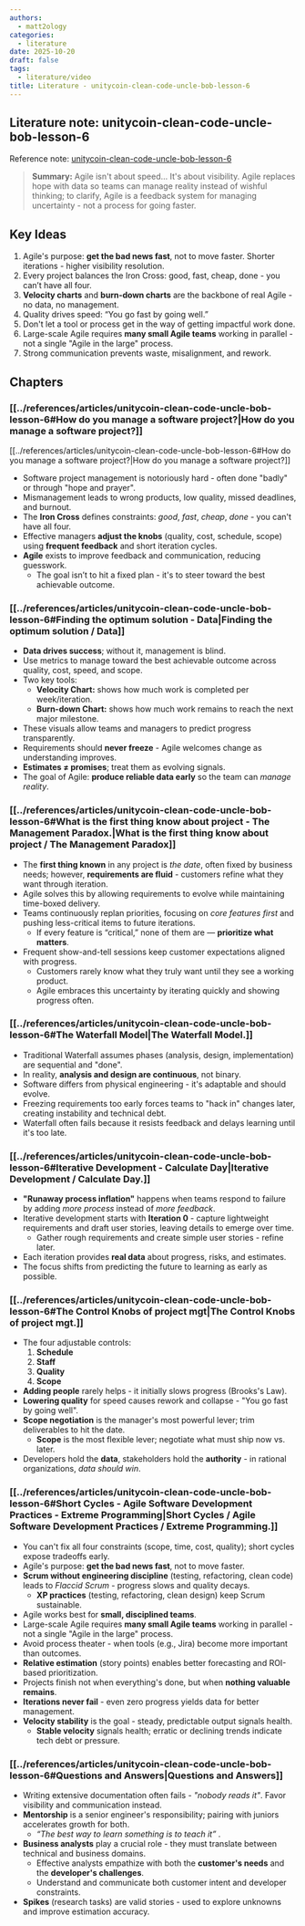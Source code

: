```yaml
---
authors:
  - matt2ology
categories:
  - literature
date: 2025-10-20
draft: false
tags:
  - literature/video
title: Literature - unitycoin-clean-code-uncle-bob-lesson-6
---
```


## Literature note: unitycoin-clean-code-uncle-bob-lesson-6

Reference note: [unitycoin-clean-code-uncle-bob-lesson-6](../references/articles/unitycoin-clean-code-uncle-bob-lesson-6.md)

> **Summary:** Agile isn't about speed... It's about visibility. Agile replaces hope with data so teams can manage reality instead of wishful thinking; to clarify, Agile is a feedback system for managing uncertainty - not a process for going faster.

## Key Ideas

1. Agile's purpose: **get the bad news fast**, not to move faster. Shorter iterations - higher visibility resolution.
2. Every project balances the Iron Cross: good, fast, cheap, done - you can’t have all four.
3. **Velocity charts** and **burn-down charts** are the backbone of real Agile - no data, no management.
4. Quality drives speed: “You go fast by going well.”
5. Don't let a tool or process get in the way of getting impactful work done.
6. Large-scale Agile requires **many small Agile teams** working in parallel - not a single "Agile in the large" process.
7. Strong communication prevents waste, misalignment, and rework.

## Chapters

### [[../references/articles/unitycoin-clean-code-uncle-bob-lesson-6#How do you manage a software project?|How do you manage a software project?]]

[[../references/articles/unitycoin-clean-code-uncle-bob-lesson-6#How do you manage a software project?|How do you manage a software project?]]

- Software project management is notoriously hard - often done "badly" or through "hope and prayer".
- Mismanagement leads to wrong products, low quality, missed deadlines, and burnout.
- The **Iron Cross** defines constraints: _good_, _fast_, _cheap_, _done_ - you can't have all four.
- Effective managers **adjust the knobs** (quality, cost, schedule, scope) using **frequent feedback** and short iteration cycles.
- **Agile** exists to improve feedback and communication, reducing guesswork.
    - The goal isn’t to hit a fixed plan - it's to steer toward the best achievable outcome.

### [[../references/articles/unitycoin-clean-code-uncle-bob-lesson-6#Finding the optimum solution - Data|Finding the optimum solution / Data]]

- **Data drives success**; without it, management is blind.
- Use metrics to manage toward the best achievable outcome across quality, cost, speed, and scope.
- Two key tools:
    - **Velocity Chart:** shows how much work is completed per week/iteration.
    - **Burn-down Chart:** shows how much work remains to reach the next major milestone.
- These visuals allow teams and managers to predict progress transparently.
- Requirements should **never freeze** - Agile welcomes change as understanding improves.
- **Estimates ≠ promises**; treat them as evolving signals.
- The goal of Agile: **produce reliable data early** so the team can _manage reality_.

### [[../references/articles/unitycoin-clean-code-uncle-bob-lesson-6#What is the first thing know about project - The Management Paradox.|What is the first thing know about project / The Management Paradox]]

- The **first thing known** in any project is _the date_, often fixed by business needs; however, **requirements are fluid** - customers refine what they want through iteration.
- Agile solves this by allowing requirements to evolve while maintaining time-boxed delivery.
- Teams continuously replan priorities, focusing on _core features first_ and pushing less-critical items to future iterations.
    - If every feature is “critical,” none of them are — **prioritize what matters**.
- Frequent show-and-tell sessions keep customer expectations aligned with progress.
    - Customers rarely know what they truly want until they see a working product.
    - Agile embraces this uncertainty by iterating quickly and showing progress often.

### [[../references/articles/unitycoin-clean-code-uncle-bob-lesson-6#The Waterfall Model|The Waterfall Model.]]

- Traditional Waterfall assumes phases (analysis, design, implementation) are sequential and "done".
- In reality, **analysis and design are continuous**, not binary.
- Software differs from physical engineering - it's adaptable and should evolve.
- Freezing requirements too early forces teams to "hack in" changes later, creating instability and technical debt.
- Waterfall often fails because it resists feedback and delays learning until it's too late.

### [[../references/articles/unitycoin-clean-code-uncle-bob-lesson-6#Iterative Development - Calculate Day|Iterative Development / Calculate Day.]]

- **"Runaway process inflation"** happens when teams respond to failure by adding _more process_ instead of _more feedback_.
- Iterative development starts with **Iteration 0** - capture lightweight requirements and draft user stories, leaving details to emerge over time.
    - Gather rough requirements and create simple user stories - refine later.
- Each iteration provides **real data** about progress, risks, and estimates.
- The focus shifts from predicting the future to learning as early as possible.

### [[../references/articles/unitycoin-clean-code-uncle-bob-lesson-6#The Control Knobs of project mgt|The Control Knobs of project mgt.]]

- The four adjustable controls:
    1. **Schedule**
    2. **Staff**
    3. **Quality**
    4. **Scope**
- **Adding people** rarely helps - it initially slows progress (Brooks's Law).
- **Lowering quality** for speed causes rework and collapse - "You go fast by going well".
- **Scope negotiation** is the manager's most powerful lever; trim deliverables to hit the date.
    - **Scope** is the most flexible lever; negotiate what must ship now vs. later.
- Developers hold the **data**, stakeholders hold the **authority** - in rational organizations, _data should win_.

### [[../references/articles/unitycoin-clean-code-uncle-bob-lesson-6#Short Cycles - Agile Software Development Practices - Extreme Programming|Short Cycles / Agile Software Development Practices / Extreme Programming.]]

- You can't fix all four constraints (scope, time, cost, quality); short cycles expose tradeoffs early.
- Agile's purpose: **get the bad news fast**, not to move faster.
- **Scrum without engineering discipline** (testing, refactoring, clean code) leads to _Flaccid Scrum_ - progress slows and quality decays.
    - **XP practices** (testing, refactoring, clean design) keep Scrum sustainable.
- Agile works best for **small, disciplined teams**.
- Large-scale Agile requires **many small Agile teams** working in parallel - not a single "Agile in the large" process.
- Avoid process theater - when tools (e.g., Jira) become more important than outcomes.
- **Relative estimation** (story points) enables better forecasting and ROI-based prioritization.
- Projects finish not when everything's done, but when **nothing valuable remains**.
- **Iterations never fail** - even zero progress yields data for better management.
- **Velocity stability** is the goal - steady, predictable output signals health.
    - **Stable velocity** signals health; erratic or declining trends indicate tech debt or pressure.

### [[../references/articles/unitycoin-clean-code-uncle-bob-lesson-6#Questions and Answers|Questions and Answers]]

- Writing extensive documentation often fails - _"nobody reads it"_. Favor visibility and communication instead.
- **Mentorship** is a senior engineer's responsibility; pairing with juniors accelerates growth for both.
  - _“The best way to learn something is to teach it”_ .
- **Business analysts** play a crucial role - they must translate between technical and business domains.
    - Effective analysts empathize with both the **customer's needs** and the **developer's challenges**.
    - Understand and communicate both customer intent and developer constraints.
- **Spikes** (research tasks) are valid stories - used to explore unknowns and improve estimation accuracy.
